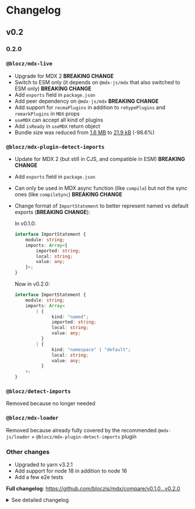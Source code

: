 # Changelog

## v0.2

### 0.2.0

### `@blocz/mdx-live`

-   Upgrade for MDX 2 **BREAKING CHANGE**
-   Switch to ESM only (it depends on `@mdx-js/mdx` that also switched to ESM only) **BREAKING CHANGE**
-   Add `exports` field in `package.json`
-   Add peer dependency on `@mdx-js/mdx` **BREAKING CHANGE**
-   Add support for `recmaPlugins` in addition to `rehypePlugins` and `remarkPlugins` in `MDX` props
-   `useMDX` can accept all kind of plugins
-   Add `isReady` in `useMDX` return object
-   Bundle size was reduced from [1.6 MB](https://bundlephobia.com/package/@blocz/mdx-live@0.1.0) to [21.9 kB](https://bundlephobia.com/package/@blocz/mdx-live@0.2.0) (-98.6%)

### `@blocz/mdx-plugin-detect-imports`

-   Update for MDX 2 (but still in CJS, and compatible in ESM) **BREAKING CHANGE**
-   Add `exports` field in `package.json`
-   Can only be used in MDX async function (like `compile`) but not the sync ones (like `compileSync`) **BREAKING CHANGE**
-   Change format of `ImportStatement` to better represent named vs default exports (**BREAKING CHANGE**):

    In v0.1.0:

    ```ts
    interface ImportStatement {
        module: string;
        imports: Array<{
            imported: string;
            local: string;
            value: any;
        }>;
    }
    ```

    Now in v0.2.0:

    ```ts
    interface ImportStatement {
        module: string;
        imports: Array<
            | {
                  kind: "named";
                  imported: string;
                  local: string;
                  value: any;
              }
            | {
                  kind: "namespace" | "default";
                  local: string;
                  value: any;
              }
        >;
    }
    ```

### `@blocz/detect-imports`

Removed because no longer needed

### `@blocz/mdx-loader`

Removed because already fully covered by the recommended `@mdx-js/loader` + `@blocz/mdx-plugin-detect-imports` plugin

### Other changes

-   Upgraded to yarn v3.2.1
-   Add support for node 18 in addition to node 16
-   Add a few e2e tests

**Full changelog**: https://github.com/bloczjs/mdx/compare/v0.1.0...v0.2.0

<details>
  <summary>See detailed changelog</summary>

#### 0.2.0-rc.9

-   Add types in exports in all packages. See #46

#### 0.2.0-rc.8

-   Fix TS issue in `@blocz/mdx-live`. See #44

#### 0.2.0-rc.7

-   Fix provider import source in `@blocz/mdx-live`. See #43

#### 0.2.0-rc.6

-   Update test/dev packages in #40
-   Rollback unist-util-select to 4.0.0 in #41
-   Re-include exports fields in scope in the Provider in #42

#### 0.2.0-rc.5

-   Re-add imported and fix value for named imports in #39

#### 0.2.0-rc.4

-   Use proper loc / position / range in generated AST

#### 0.2.0-rc.3

-   switch `@blocz/mdx-plugin-detect-imports` to a mix of CJS + ESM which makes it async
    and so it now cannot be used anymore with `mdx.compileSync`, only `await mdx.compile` **BREAKING CHANGE**
-   `@blocz/mdx-plugin-detect-imports` generates a proper AST for the exported variable

#### 0.2.0-rc.2

-   Update `microbundle` in https://github.com/bloczjs/mdx/pull/32
-   Update GH actions & add support for node 18 in https://github.com/bloczjs/mdx/pull/33
-   Mark `@mdx-js/mdx` as peer dependency in https://github.com/bloczjs/mdx/pull/34

**Changelog**: https://github.com/bloczjs/mdx/compare/v0.2.0-rc.1...v0.2.0-rc.2

#### 0.2.0-rc.1

-   Update top level README and add a new CONTRIBUTING.md in https://github.com/bloczjs/mdx/pull/22
-   Update prettier in https://github.com/bloczjs/mdx/pull/23
-   Move top level scripts in https://github.com/bloczjs/mdx/pull/24
-   Update various dependencies in https://github.com/bloczjs/mdx/pull/25
-   Update package.json's keywords for all repos in https://github.com/bloczjs/mdx/pull/26
-   Add tests for `esbuild` in https://github.com/bloczjs/mdx/pull/28
-   Add tests for `rollup` in https://github.com/bloczjs/mdx/pull/31

**Changelog**: https://github.com/bloczjs/mdx/compare/v0.2.0-rc...v0.2.0-rc.1

#### 0.2.0-rc.0

Upgrade for MDX 2 in https://github.com/bloczjs/mdx/pull/20:

-   `@blocz/mdx-live` (ESM only)
-   `@blocz/mdx-plugin-detect-imports` (CJS only)

Remove because no longer required for MDX 2 in https://github.com/bloczjs/mdx/pull/20:

-   `@blocz/detect-imports`

Remove because no longer used in https://github.com/bloczjs/mdx/pull/20:

-   `@blocz/mdx-loader`

Also:

-   minor: regenerate yarn.lock in https://github.com/bloczjs/mdx/pull/19
-   minor: upgrade to yarn `v3.2.1` in https://github.com/bloczjs/mdx/pull/20

**Changelog**: https://github.com/bloczjs/mdx/compare/v0.1.0...v0.2.0-rc

</details>

